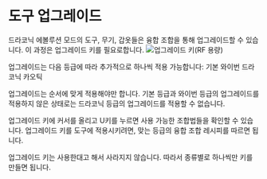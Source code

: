 # 도구 업그레이드

드라코닉 에볼루션 모드의 도구, 무기, 갑옷들은 융합 조합을 통해 업그레이드할 수 있습니다. 이 과정은 업그레이드 키를 필요로합니다.
![업그레이드 키(RF 용량)](item:draconicevolution:tool_upgrade)

업그레이드는 다음 등급에 따라 추가적으로 하나씩 적용 가능합니다:
기본
와이번
드라코닉
카오틱

업그레이드는 순서에 맞게 적용해야만 합니다. 기본 등급과 와이번 등급의 업그레이드를 적용하지 않은 상태로는 드라코닉 등급의 업그레이드를 적용할 수 없습니다.

업그레이드 키에 커서를 올리고 U키를 누르면 사용 가능한 조합법들을 확인할 수 있습니다. 업그레이드 키를 도구에 적용시키려면, 맞는 등급의 융합 조합 레시피를 따르면 됩니다.

업그레이드 키는 사용한대고 해서 사라지지 않습니다. 따라서 종류별로 하나씩만 키를 만들면 됩니다.
